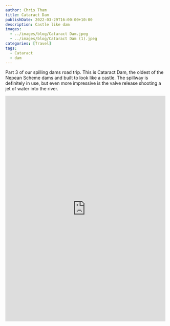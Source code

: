 ```yaml
---
author: Chris Tham
title: Cataract Dam
publishDate: 2022-03-29T16:00:00+10:00
description: Castle like dam
images:
  - ../images/blog/Cataract Dam.jpeg
  - ../images/blog/Cataract Dam (1).jpeg
categories: [Travel]
tags:
  - Cataract
  - dam
---
```


Part 3 of our spilling dams road trip. This is Cataract Dam, the oldest of the Nepean Scheme dams and built to look like a castle. The spillway is definitely in use, but even more impressive is the valve release shooting a jet of water into the river.

<iframe src="https://www.facebook.com/plugins/post.php?href=https%3A%2F%2Fwww.facebook.com%2Fchris1.tham%2Fposts%2Fpfbid0h5KzVbguVb7X3mfAwfYmrW6pQm9HGNemvYAvdg7YQWdcwg8sBp62apveuHGkxJejl&show_text=true&width=500" width="500" height="703" style="border:none;overflow:hidden" scrolling="no" frameborder="0" allowfullscreen="true" allow="autoplay; clipboard-write; encrypted-media; picture-in-picture; web-share"></iframe>
